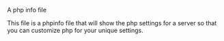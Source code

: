 A php info file

This file is a phpinfo file that will show the php settings for a server so that you can customize php for your unique settings.
